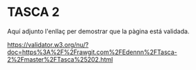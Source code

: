 # <h1 >TASCA 2

Aquí adjunto l'enllaç per demostrar que la pàgina está validada.

https://validator.w3.org/nu/?doc=https%3A%2F%2Frawgit.com%2FEdennn%2FTasca-2%2Fmaster%2FTasca%25202.html
